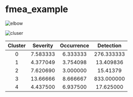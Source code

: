 # fmea_example

![elbow](https://github.com/user-attachments/assets/f952e426-f9ed-4b7a-b523-3e62a54c76eb)

![cluser](https://github.com/user-attachments/assets/9079ef0b-8a4f-458a-b643-d1169b052346)

|Cluster|Severity|Occurrence|Detection |
|:-----:|:------:|:--------:|:--------:|
|0      |7.583333|6.333333  |276.333333|
|1 			|4.377049|3.754098  |13.409836 |
|2      |7.620690|3.000000  |15.41379  |
|3	    |13.66666|8.666667  |833.000000|
|4	    |4.437500|6.937500  |17.625000 |
